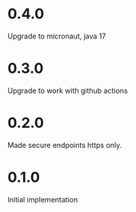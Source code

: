 # 0.4.0

Upgrade to micronaut, java 17

# 0.3.0

Upgrade to work with github actions

# 0.2.0

Made secure endpoints https only.

# 0.1.0

Initial implementation

